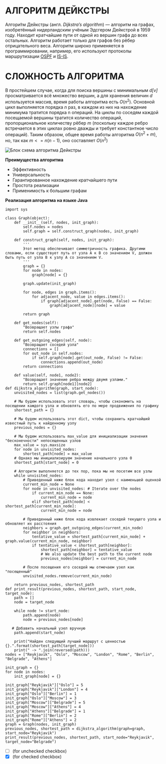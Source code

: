 # **АЛГОРИТМ ДЕЙКСТРЫ**
Алгори́тм Де́йкстры (англ. *Dijkstra’s algorithm*) — алгоритм на графах, изобретённый нидерландским учёным Эдсгером Дейкстрой в 1959 году. 
Находит кратчайшие пути от одной из вершин графа до всех остальных. Алгоритм работает только для графов без рёбер отрицательного веса. 
Алгоритм широко применяется в программировании, например, его используют протоколы маршрутизации [OSPF](https://ru.wikipedia.org/wiki/OSPF) и [IS-IS](https://ru.wikipedia.org/wiki/IS-IS).
# **СЛОЖНОСТЬ АЛГОРИТМА**
В простейшем случае, когда для поиска вершины с минимальным *d[v]* просматривается всё множество вершин, а для хранения величин *d* используется массив, время работы алгоритма есть 
$O(n^2)$. Основной цикл выполняется порядка *n* раз, в каждом из них на нахождение минимума тратится порядка n операций. На циклы по соседям каждой посещаемой вершины тратится количество операций, 
пропорциональное количеству рёбер *m* (поскольку каждое ребро встречается в этих циклах ровно дважды и требует константное число операций). Таким образом, общее время работы алгоритма 
$O(n^{2}+m)$, но, так как $m<=n(n-1)$, оно составляет $O(n^2)$

![Блок схема алгоритма Дейкстры](https://upload.wikimedia.org/wikipedia/commons/thumb/d/da/Алгоритм_Дейкстры.pdf/page1-299px-Алгоритм_Дейкстры.pdf.jpg)

**Преимущества алгоритма**
* Эффективность
* Универсальность
* Гарантированное нахождение кратчайшего пути
* Простота реализации
* Применимость к большим графам

**Реализация алгоритма на языке Java**
```
import sys
 
class Graph(object):
    def __init__(self, nodes, init_graph):
        self.nodes = nodes
        self.graph = self.construct_graph(nodes, init_graph)
        
    def construct_graph(self, nodes, init_graph):
        '''
        Этот метод обеспечивает симметричность графика. Другими словами, если существует путь от узла A к B со значением V, должен быть путь от узла B к узлу A со значением V.
        '''
        graph = {}
        for node in nodes:
            graph[node] = {}
        
        graph.update(init_graph)
        
        for node, edges in graph.items():
            for adjacent_node, value in edges.items():
                if graph[adjacent_node].get(node, False) == False:
                    graph[adjacent_node][node] = value
                    
        return graph
    
    def get_nodes(self):
        "Возвращает узлы графа"
        return self.nodes
    
    def get_outgoing_edges(self, node):
        "Возвращает соседей узла"
        connections = []
        for out_node in self.nodes:
            if self.graph[node].get(out_node, False) != False:
                connections.append(out_node)
        return connections
    
    def value(self, node1, node2):
        "Возвращает значение ребра между двумя узлами."
        return self.graph[node1][node2]
def dijkstra_algorithm(graph, start_node):
    unvisited_nodes = list(graph.get_nodes())
 
    # Мы будем использовать этот словарь, чтобы сэкономить на посещении каждого узла и обновлять его по мере продвижения по графику 
    shortest_path = {}
 
    # Мы будем использовать этот dict, чтобы сохранить кратчайший известный путь к найденному узлу
    previous_nodes = {}
 
    # Мы будем использовать max_value для инициализации значения "бесконечности" непосещенных узлов   
    max_value = sys.maxsize
    for node in unvisited_nodes:
        shortest_path[node] = max_value
    # Однако мы инициализируем значение начального узла 0  
    shortest_path[start_node] = 0
    
    # Алгоритм выполняется до тех пор, пока мы не посетим все узлы
    while unvisited_nodes:
        # Приведенный ниже блок кода находит узел с наименьшей оценкой
        current_min_node = None
        for node in unvisited_nodes: # Iterate over the nodes
            if current_min_node == None:
                current_min_node = node
            elif shortest_path[node] < shortest_path[current_min_node]:
                current_min_node = node
                
        # Приведенный ниже блок кода извлекает соседей текущего узла и обновляет их расстояния
        neighbors = graph.get_outgoing_edges(current_min_node)
        for neighbor in neighbors:
            tentative_value = shortest_path[current_min_node] + graph.value(current_min_node, neighbor)
            if tentative_value < shortest_path[neighbor]:
                shortest_path[neighbor] = tentative_value
                # We also update the best path to the current node
                previous_nodes[neighbor] = current_min_node
 
        # После посещения его соседей мы отмечаем узел как "посещенный"
        unvisited_nodes.remove(current_min_node)
    
    return previous_nodes, shortest_path
def print_result(previous_nodes, shortest_path, start_node, target_node):
    path = []
    node = target_node
    
    while node != start_node:
        path.append(node)
        node = previous_nodes[node]
 
   # Добавить начальный узел вручную
    path.append(start_node)
    
    print("Найден следующий лучший маршрут с ценностью {}.".format(shortest_path[target_node]))
    print(" -> ".join(reversed(path)))
nodes = ["Reykjavik", "Oslo", "Moscow", "London", "Rome", "Berlin", "Belgrade", "Athens"]
 
init_graph = {}
for node in nodes:
    init_graph[node] = {}
    
init_graph["Reykjavik"]["Oslo"] = 5
init_graph["Reykjavik"]["London"] = 4
init_graph["Oslo"]["Berlin"] = 1
init_graph["Oslo"]["Moscow"] = 3
init_graph["Moscow"]["Belgrade"] = 5
init_graph["Moscow"]["Athens"] = 4
init_graph["Athens"]["Belgrade"] = 1
init_graph["Rome"]["Berlin"] = 2
init_graph["Rome"]["Athens"] = 2
graph = Graph(nodes, init_graph)
previous_nodes, shortest_path = dijkstra_algorithm(graph=graph, start_node="Reykjavik")
print_result(previous_nodes, shortest_path, start_node="Reykjavik", target_node="Belgrade")
```
- [ ] (for unchecked checkbox)
- [x] (for checked checkbox)
